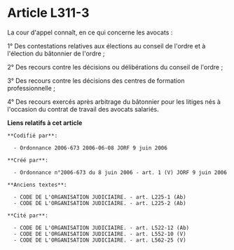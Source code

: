 # Article L311-3

La cour d'appel connaît, en ce qui concerne les avocats :

1° Des contestations relatives aux élections au conseil de l'ordre et à l'élection du bâtonnier de l'ordre ;

2° Des recours contre les décisions ou délibérations du conseil de l'ordre ;

3° Des recours contre les décisions des centres de formation professionnelle ;

4° Des recours exercés après arbitrage du bâtonnier pour les litiges nés à l'occasion du contrat de travail des avocats
salariés.

**Liens relatifs à cet article**

	**Codifié par**:

	  - Ordonnance 2006-673 2006-06-08 JORF 9 juin 2006

	**Créé par**:

	  - Ordonnance n°2006-673 du 8 juin 2006 - art. 1 (V) JORF 9 juin 2006

	**Anciens textes**:

	  - CODE DE L'ORGANISATION JUDICIAIRE. - art. L225-1 (Ab)
	  - CODE DE L'ORGANISATION JUDICIAIRE. - art. L225-2 (Ab)

	**Cité par**:

	  - CODE DE L'ORGANISATION JUDICIAIRE. - art. L522-12 (Ab)
	  - CODE DE L'ORGANISATION JUDICIAIRE. - art. L552-10 (V)
	  - CODE DE L'ORGANISATION JUDICIAIRE. - art. L562-25 (V)
